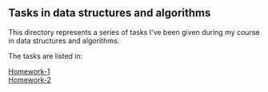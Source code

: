 ## Tasks in data structures and algorithms ##
This directory represents a series of tasks I've been given during my course in data structures and algorithms.

The tasks are listed in:

[Homework-1](./hw-1)<br/>
[Homework-2](./hw-2)

